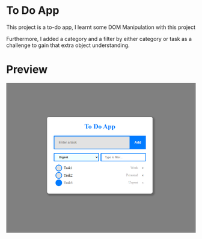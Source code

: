 
# To Do App 

This project is a to-do app, I learnt some DOM Manipulation with this project

Furthermore, I added a category and a filter by either category or task as a challenge to gain that extra object understanding.


# Preview

![App Screenshot](preview.png)